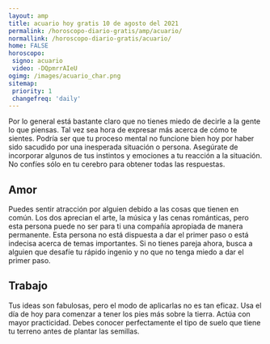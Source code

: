 ```yaml
---
layout: amp
title: acuario hoy gratis 10 de agosto del 2021 
permalink: /horoscopo-diario-gratis/amp/acuario/
normallink: /horoscopo-diario-gratis/acuario/
home: FALSE
horoscopo:
 signo: acuario
 video: -DQpmrrAIeU
ogimg: /images/acuario_char.png
sitemap:
 priority: 1
 changefreq: 'daily'
---
```



Por lo general está bastante claro que no tienes miedo de decirle a la gente lo que piensas. Tal vez sea hora de expresar más acerca de cómo te sientes. Podría ser que tu proceso mental no funcione bien hoy por haber sido sacudido por una inesperada situación o persona. Asegúrate de incorporar algunos de tus instintos y emociones a tu reacción a la situación. No confíes sólo en tu cerebro para obtener todas las respuestas.

## Amor

Puedes sentir atracción por alguien debido a las cosas que tienen en común. Los dos aprecian el arte, la música y las cenas románticas, pero esta persona puede no ser para ti una compañía apropiada de manera permanente. Esta persona no está dispuesta a dar el primer paso o está indecisa acerca de temas importantes. Si no tienes pareja ahora, busca a alguien que desafíe tu rápido ingenio y no que no tenga miedo a dar el primer paso.

## Trabajo

Tus ideas son fabulosas, pero el modo de aplicarlas no es tan eficaz. Usa el día de hoy para comenzar a tener los pies más sobre la tierra. Actúa con mayor practicidad. Debes conocer perfectamente el tipo de suelo que tiene tu terreno antes de plantar las semillas.